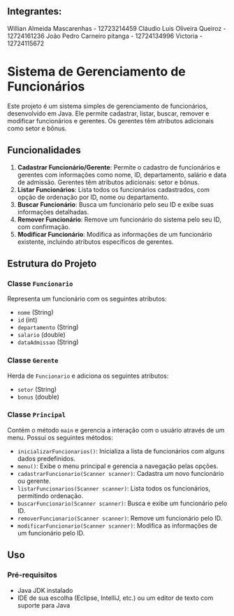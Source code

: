 ## Integrantes:
Willian Almeida Mascarenhas - 12723214459
Cláudio Luis Oliveira Queiroz - 12724161236
João Pedro Carneiro pitanga - 12724134996
Victoria - 12724115672

# Sistema de Gerenciamento de Funcionários

Este projeto é um sistema simples de gerenciamento de funcionários, desenvolvido em Java. Ele permite cadastrar, listar, buscar, remover e modificar funcionários e gerentes. Os gerentes têm atributos adicionais como setor e bônus.

## Funcionalidades

1. **Cadastrar Funcionário/Gerente**: Permite o cadastro de funcionários e gerentes com informações como nome, ID, departamento, salário e data de admissão. Gerentes têm atributos adicionais: setor e bônus.
2. **Listar Funcionários**: Lista todos os funcionários cadastrados, com opção de ordenação por ID, nome ou departamento.
3. **Buscar Funcionário**: Busca um funcionário pelo seu ID e exibe suas informações detalhadas.
4. **Remover Funcionário**: Remove um funcionário do sistema pelo seu ID, com confirmação.
5. **Modificar Funcionário**: Modifica as informações de um funcionário existente, incluindo atributos específicos de gerentes.

## Estrutura do Projeto

### Classe `Funcionario`

Representa um funcionário com os seguintes atributos:
- `nome` (String)
- `id` (int)
- `departamento` (String)
- `salario` (double)
- `dataAdmissao` (String)

### Classe `Gerente`

Herda de `Funcionario` e adiciona os seguintes atributos:
- `setor` (String)
- `bonus` (double)

### Classe `Principal`

Contém o método `main` e gerencia a interação com o usuário através de um menu. Possui os seguintes métodos:
- `inicializarFuncionarios()`: Inicializa a lista de funcionários com alguns dados predefinidos.
- `menu()`: Exibe o menu principal e gerencia a navegação pelas opções.
- `cadastrarFuncionario(Scanner scanner)`: Cadastra um novo funcionário ou gerente.
- `listarFuncionarios(Scanner scanner)`: Lista todos os funcionários, permitindo ordenação.
- `buscarFuncionario(Scanner scanner)`: Busca e exibe um funcionário pelo ID.
- `removerFuncionario(Scanner scanner)`: Remove um funcionário pelo ID.
- `modificarFuncionario(Scanner scanner)`: Modifica as informações de um funcionário pelo ID.

## Uso

### Pré-requisitos

- Java JDK instalado
- IDE de sua escolha (Eclipse, IntelliJ, etc.) ou um editor de texto com suporte para Java
